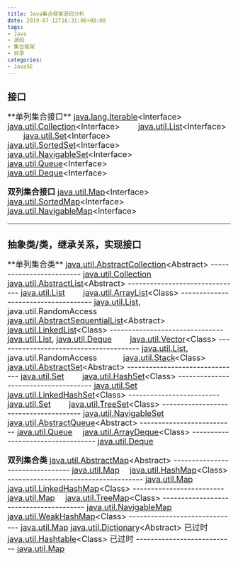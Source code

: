 ```yaml
---
title: Java集合框架源码分析
date: 2019-07-12T16:31:00+08:00
tags:
- Java
- 源码
- 集合框架
- 目录
categories:
- JavaSE
---
```


## 接口
<font style="font-size:18px;">
**单列集合接口**
<a href="/blog/2019/07/12/javase/Iterable-source-analysis/">java.lang.Iterable</a>&lt;Interface&gt;
&emsp;<a href="/blog/2019/07/15/javase/Collection-source-analysis/">java.util.Collection</a>&lt;Interface&gt;
&emsp;&emsp;<a href="/blog/2019/07/17/javase/List-source-analysis/">java.util.List</a>&lt;Interface&gt;
&emsp;&emsp;<a href="/blog/2019/07/18/javase/Set-source-analysis/">java.util.Set</a>&lt;Interface&gt;
&emsp;&emsp;&emsp;<a href="/blog/2019/07/30/javase/SortedSet-source-analysis/">java.util.SortedSet</a>&lt;Interface&gt;
&emsp;&emsp;&emsp;&emsp;<a href="/blog/2019/08/01/javase/NavigableSet-source-analysis/">java.util.NavigableSet</a>&lt;Interface&gt;
&emsp;&emsp;<a href="/blog/2019/08/05/javase/Queue-source-analysis/">java.util.Queue</a>&lt;Interface&gt;
&emsp;&emsp;&emsp;<a href="/blog/2019/08/06/javase/Deque-source-analysis/">java.util.Deque</a>&lt;Interface&gt;

**双列集合接口**
<a href="/blog/2019/08/21/javase/Map-source-analysis/">java.util.Map</a>&lt;Interface&gt;
&emsp;<a href="/blog/2019/08/27/javase/SortedMap-source-analysis/">java.util.SortedMap</a>&lt;Interface&gt;
&emsp;&emsp;<a href="/blog/2019/08/28/javase/NavigableMap-source-analysis/">java.util.NavigableMap</a>&lt;Interface&gt;

</font>

---

## 抽象类/类，继承关系，实现接口
<font style="font-size:18px;">
**单列集合类**
<a href="/blog/2019/07/18/javase/AbstractCollection-source-analysis/">java.util.AbstractCollection</a>&lt;Abstract&gt; ------------------------- <a href="/blog/2019/07/15/javase/Collection-source-analysis/">java.util.Collection</a>
&emsp;<a href="/blog/2019/07/24/javase/AbstractList-source-analysis/">java.util.AbstractList</a>&lt;Abstract&gt; ------------------------------- <a href="/blog/2019/07/17/javase/List-source-analysis/">java.util.List</a>
&emsp;&emsp;<a href="/blog/2018/11/15/javase/array-list-source-analysis/">java.util.ArrayList</a>&lt;Class&gt; ------------------------------------ <a href="/blog/2019/07/17/javase/List-source-analysis/">java.util.List</a>, java.util.RandomAccess
&emsp;&emsp;<a href="/blog/2019/08/09/javase/AbstractSequentialList-source-analysis/">java.util.AbstractSequentialList</a>&lt;Abstract&gt;
&emsp;&emsp;&emsp;<a href="/blog/2018/12/06/javase/linked-list-source-analysis/">java.util.LinkedList</a>&lt;Class&gt; ------------------------------- <a href="/blog/2019/07/17/javase/List-source-analysis/">java.util.List</a>, <a href="/blog/2019/08/06/javase/Deque-source-analysis/">java.util.Deque</a>
&emsp;&emsp;<a href="">java.util.Vector</a>&lt;Class&gt; --------------------------------------- <a href="/blog/2019/07/17/javase/List-source-analysis/">java.util.List</a>, java.util.RandomAccess
&emsp;&emsp;&emsp;<a href="">java.util.Stack</a>&lt;Class&gt;
&emsp;<a href="/blog/2019/08/16/javase/AbstractSet-source-analysis/">java.util.AbstractSet</a>&lt;Abstract&gt; ------------------------------- <a href="/blog/2019/07/18/javase/Set-source-analysis/">java.util.Set</a>
&emsp;&emsp;<a href="/blog/2019/08/19/javase/HashSet-source-analysis/">java.util.HashSet</a>&lt;Class&gt; ------------------------------------- <a href="/blog/2019/07/18/javase/Set-source-analysis/">java.util.Set</a>
&emsp;&emsp;&emsp;<a href="/blog/2019/08/19/javase/LinkedHashSet-source-analysis/">java.util.LinkedHashSet</a>&lt;Class&gt; ------------------------- <a href="/blog/2019/07/18/javase/Set-source-analysis/">java.util.Set</a>
&emsp;&emsp;<a href="/blog/2019/08/20/javase/TreeSet-source-analysis/">java.util.TreeSet</a>&lt;Class&gt; -------------------------------------- <a href="/blog/2019/08/01/javase/NavigableSet-source-analysis/">java.util.NavigableSet</a>
&emsp;<a href="/blog/2019/08/21/javase/AbstractQueue-source-analysis/">java.util.AbstractQueue</a>&lt;Abstract&gt; -------------------------- <a href="/blog/2019/08/05/javase/Queue-source-analysis/">java.util.Queue</a>
&emsp;<a href="">java.util.ArrayDeque</a>&lt;Class&gt; ---------------------------------- <a href="/blog/2019/08/06/javase/Deque-source-analysis/">java.util.Deque</a>

**双列集合类**
<a href="/blog/2019/09/02/javase/AbstractMap-source-analysis/">java.util.AbstractMap</a>&lt;Abstract&gt; -------------------------------- <a href="/blog/2019/08/21/javase/Map-source-analysis/">java.util.Map</a>
&emsp;<a href="/blog/2019/09/03/javase/HashMap-source-analysis/">java.util.HashMap</a>&lt;Class&gt; ------------------------------------- <a href="/blog/2019/08/21/javase/Map-source-analysis/">java.util.Map</a>
&emsp;&emsp;<a href="/blog/2019/09/15/javase/LinkedHashMap-source-analysis/">java.util.LinkedHashMap</a>&lt;Class&gt; ------------------------- <a href="/blog/2019/08/21/javase/Map-source-analysis/">java.util.Map</a>
&emsp;<a href="/blog/2019/09/17/javase/TreeMap-source-analysis/">java.util.TreeMap</a>&lt;Class&gt; --------------------------------------- <a href="/blog/2019/08/28/javase/NavigableMap-source-analysis/">java.util.NavigableMap</a>
&emsp;<a href="">java.util.WeakHashMap</a>&lt;Class&gt; ------------------------------ <a href="/blog/2019/08/21/javase/Map-source-analysis/">java.util.Map</a>
<a href="/blog/2019/09/17/javase/Dictionary-source-analysis/">java.util.Dictionary</a>&lt;Abstract&gt; 已过时
&emsp;<a href="">java.util.Hashtable</a>&lt;Class&gt; 已过时 --------------------------- <a href="/blog/2019/08/21/javase/Map-source-analysis/">java.util.Map</a>



</font>